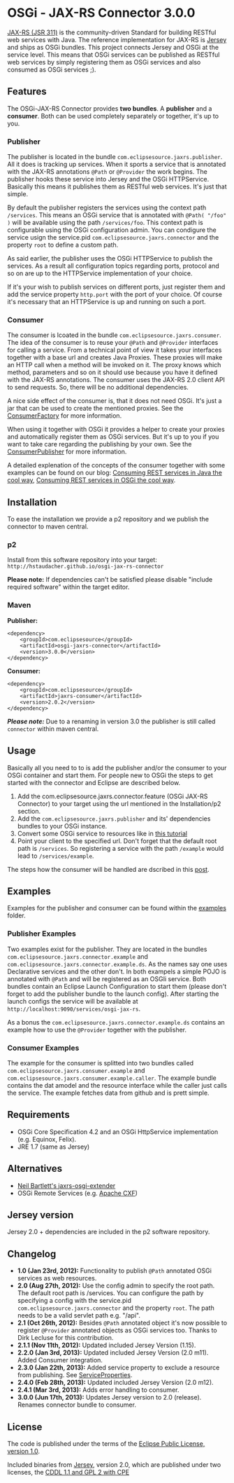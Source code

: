# OSGi - JAX-RS Connector 3.0.0
[JAX-RS (JSR 311)](http://jsr311.java.net/) is the community-driven Standard for 
building RESTful web services with Java. The reference implementation for JAX-RS is 
[Jersey](http://jersey.java.net/) and ships as OSGi bundles. 
This project connects Jersey and OSGi at the service level. This means that OSGi services can be published as 
RESTful web services by simply registering them as OSGi services and also consumed as OSGi services ;).

## Features
The OSGi-JAX-RS Connector provides **two bundles**. A **publisher** and a **consumer**. Both can be used completely separately or together, it's up to you.

### Publisher

The publisher is located in the bundle `com.eclipsesource.jaxrs.publisher`. All it does is tracking up services. When it sports a service that is annotated with the JAX-RS annotations `@Path` or `@Provider` the work begins. The publisher hooks these service into Jersey and the OSGi HTTPService. Basically this means it publishes them as RESTful web services. It's just that simple.

By default the publisher registers the services using the context path `/services`. This means an OSGi service that is annotated with `@Path( "/foo" )` will be available using the path `/services/foo`. This context path is configurable using the OSGi configuration admin. You can condigure the service usign the service.pid `com.eclipsesource.jaxrs.connector` and the property `root` to define a custom path.

As said earlier, the publisher uses the OSGi HTTPService to publish the services. As a result all configuration topics regarding ports, protocol and so on are up to the HTTPService implementation of your choice.

If it's your wish to publish services on different ports, just register them and add the service property `http.port` with the port of your choice. Of course it's necessary that an HTTPService is up and running on such a port.

### Consumer
The consumer is lcoated in the bundle `com.eclipsesource.jaxrs.consumer`. The idea of the consumer is to reuse your `@Path` and `@Provider` interfaces for calling a service. From a technical point of view it takes your interfaces together with a base url and creates Java Proxies. These proxies will make an HTTP call when a method will be invoked on it. The proxy knows which method, parameters and so on it should use because you have it defined with the JAX-RS annotations. The consumer uses the JAX-RS 2.0 client API to send requests. So, there will be no additional dependencies.

A nice side effect of the consumer is, that it does not need OSGi. It's just a jar that can be used to create the mentioned proxies. See the [ConsumerFactory](https://github.com/hstaudacher/osgi-jax-rs-connector/blob/master/com.eclipsesource.jaxrs.consumer/src/com/eclipsesource/jaxrs/consumer/ConsumerFactory.java) for more information.

When using it together with OSGi it provides a helper to create your proxies and automatically register them as OSGi services. But it's up to you if you want to take care regarding the publishing by your own. See the [ConsumerPublisher](https://github.com/hstaudacher/osgi-jax-rs-connector/blob/master/com.eclipsesource.jaxrs.consumer/src/com/eclipsesource/jaxrs/consumer/ConsumerPublisher.java) for more information.

A detailed explenation of the concepts of the consumer together with some examples can be found on our blog: [Consuming REST services in Java the cool way](http://eclipsesource.com/blogs/2012/11/27/consuming-rest-services-in-java-the-cool-way/), [Consuming REST services in OSGi the cool way](http://eclipsesource.com/blogs/2012/11/28/consuming-rest-services-in-osgi-the-cool-way/).

## Installation
To ease the installation we provide a p2 repository and we publish the connector to maven central.

### p2
Install from this software repository into your target: `http://hstaudacher.github.io/osgi-jax-rs-connector`

**Please note:** If dependencies can't be satisfied please disable "include required software" within the target editor.

### Maven
**Publisher:**  
```
<dependency>
    <groupId>com.eclipsesource</groupId>
    <artifactId>osgi-jaxrs-connector</artifactId>
    <version>3.0.0</version>
</dependency>
```

**Consumer:**  
```
<dependency>
    <groupId>com.eclipsesource</groupId>
    <artifactId>jaxrs-consumer</artifactId>
    <version>2.0.2</version>
</dependency>
```

***Please note:*** Due to a renaming in version 3.0 the publisher is still called `connector` within maven central. 


## Usage
Basically all you need to to is add the publisher and/or the consumer to your OSGi container and start them. For people new to OSGi the steps to get started with the connector and Eclipse are described below.

1. Add the com.eclipsesource.jaxrs.connector.feature (OSGi JAX-RS Connector) to your target using the url mentioned in the Installation/p2 section.
2. Add the `com.eclipsesource.jaxrs.publisher` and its' dependencies bundles to your OSGi instance.
3. Convert some OSGi service to resources like in [this tutorial](http://jersey.java.net/nonav/documentation/latest/getting-started.html#d4e45)
4. Point your client to the specified url. Don't forget that the default root path is `/services`. So registering a 
service with the path `/example` would lead to `/services/example`.

The steps how the consumer will be handled are dscribed in this [post](http://eclipsesource.com/blogs/2012/11/28/consuming-rest-services-in-osgi-the-cool-way/).

## Examples
Examples for the publisher and consumer can be found within the [examples](https://github.com/hstaudacher/osgi-jax-rs-connector/tree/master/examples) folder. 

### Publisher Examples
Two examples exist for the publisher. They are located in the bundles `com.eclipsesource.jaxrs.connector.example` 
and `com.eclipsesource.jaxrs.connector.example.ds`. As the names say one uses Declarative services and the other don't.
In both exampels a simple POJO is annotated with `@Path` and will be registered as an OSGIi service. Both bundles contain an Eclipse Launch Configuration to start them (please don't forget to add the publisher bundle to the launch config). After starting the launch configs the service will be available at `http://localhost:9090/services/osgi-jax-rs`.

As a bonus the `com.eclipsesource.jaxrs.connector.example.ds` contains an example how to use the `@Provider` together with the publisher.

### Consumer Examples
The example for the consumer is splitted into two bundles called `com.eclipsesource.jaxrs.consumer.example` and `com.eclipsesource.jaxrs.consumer.example.caller`. The example bundle contains the dat amodel and the resource interface while the caller just calls the service. The example fetches data from github and is prett simple. 

## Requirements
* OSGi Core Specification 4.2 and an OSGi HttpService implementation (e.g. Equinox, Felix).
* JRE 1.7 (same as Jersey)

## Alternatives
* [Neil Bartlett's jaxrs-osgi-extender](https://github.com/njbartlett/jaxrs-osgi-extender)
* OSGi Remote Services (e.g. [Apache CXF](http://cxf.apache.org/distributed-osgi-reference.html#DistributedOSGiReference-ServiceProviderpropertiesForConfiguringRESTfulJAXRSbasedendpointsandconsumers))

## Jersey version
Jersey 2.0 + dependencies are included in the p2 software repository.  

## Changelog
* **1.0 (Jan 23rd, 2012):** Functionality to publish `@Path` annotated OSGi services as web resources.
* **2.0 (Aug 27th, 2012):** Use the config admin to specify the root path. The default root path is /services. You can configure the path by specifying a config with the service.pid `com.eclipsesource.jaxrs.connector` and the property `root`. The path needs to be a valid servlet path e.g. "/api".  
* **2.1 (Oct 26th, 2012):** Besides `@Path` annotated object it's now possible to register `@Provider` annotated objects as OSGi services too. Thanks to Dirk Lecluse for this contribution.
* **2.1.1 (Nov 11th, 2012):** Updated included Jersey Version (1.15).
* **2.2.0 (Jan 3rd, 2013):** Updated included Jersey Version (2.0 m11). Added Consumer integration.
* **2.3.0 (Jan 22th, 2013):** Added service property to exclude a resource from publishing. See [ServiceProperties](https://github.com/hstaudacher/osgi-jax-rs-connector/blob/master/com.eclipsesource.jaxrs.publisher/src/com/eclipsesource/jaxrs/publisher/ServiceProperties.java).
* **2.4.0 (Feb 28th, 2013):** Updated included Jersey Version (2.0 m12).
* **2.4.1 (Mar 3rd, 2013):** Adds error handling to consumer.
* **3.0.0 (Jun 17th, 2013):** Updates Jersey version to 2.0 (release). Renames connector bundle to consumer. 

## License
The code is published under the terms of the [Eclipse Public License, version 1.0](http://www.eclipse.org/legal/epl-v10.html).

Included binaries from [Jersey](http://jersey.java.net/), version 2.0, which are published under two licenses, the [CDDL 1.1 and GPL 2 with CPE](http://glassfish.java.net/public/CDDL+GPL_1_1.html)
